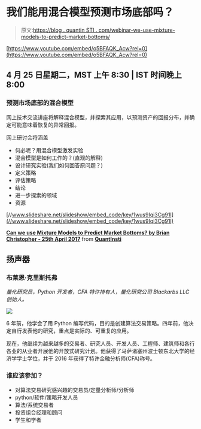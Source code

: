 # 我们能用混合模型预测市场底部吗？

> 原文:[https://blog . quantin STI . com/webinar-we-use-mixture-models-to-predict-market-bottoms/](https://blog.quantinsti.com/webinar-can-we-use-mixture-models-to-predict-market-bottoms/)

[https://www.youtube.com/embed/o5BFAQK_Acw?rel=0](https://www.youtube.com/embed/o5BFAQK_Acw?rel=0)

## 4 月 25 日星期二，MST 上午 8:30 | IST 时间晚上 8:00

### 预测市场底部的混合模型

网上技术交流讲座将解释混合模型，并探索其应用，以预测资产的回报分布，并确定可能意味着恢复的异常回报。

网上研讨会将涵盖

*   何必呢？用混合模型激发实验
*   混合模型是如何工作的？(直观的解释)
*   设计研究实验(我们如何回答原问题？)
*   定义策略
*   评估策略
*   结论
*   进一步探索的领域
*   资源

[//www.slideshare.net/slideshow/embed_code/key/1wus9Iqi3Cg91I](//www.slideshare.net/slideshow/embed_code/key/1wus9Iqi3Cg91I)

**[Can we use Mixture Models to Predict Market Bottoms? by Brian Christopher - 25th April 2017](//www.slideshare.net/QuantInsti/can-we-use-mixture-models-to-predict-market-bottoms-by-brian-christopher-25th-april-2017 "Can we use Mixture Models to Predict Market Bottoms? by Brian Christopher - 25th April 2017 ")** from **[QuantInsti](https://www.slideshare.net/QuantInsti)**

## 扬声器

### 布莱恩·克里斯托弗

*量化研究员，Python 开发者，CFA 特许持有人，量化研究公司 Blackarbs LLC 创始人。*

![](../Images/67b7b9b3ad653686050507af2ed54f0b.png)

6 年前，他学会了用 Python 编写代码，目的是创建算法交易策略。四年前，他决定自行发表他的研究，重点是实际的、可重复的应用。

现在，他继续为越来越多的交易者、研究人员、开发人员、工程师、建筑师和各行各业的从业者开展他的开放式研究计划。他获得了马萨诸塞州波士顿东北大学的经济学学士学位，并于 2016 年获得了特许金融分析师(CFA)称号。

### 谁应该参加？

*   对算法交易研究感兴趣的交易员/定量分析师/分析师
*   python/软件/策略开发人员
*   算法/系统交易者
*   投资组合经理和顾问
*   学生和学者